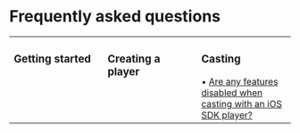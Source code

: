 # Frequently asked questions 

<table>
  <tr>
    <td width="33%" valign="top"><h3>Getting started</h3></td>
    <td width="33%" valign="top"><h3>Creating a player</h3></td> 
    <td width="33%" valign="top"><h3>Casting</h3>&bull; <a href="../faqs/which-features-are-disabled-during-ios-casting">Are any features disabled when casting with an iOS SDK player?</a></td>
  </tr>
</table>
<br/>
